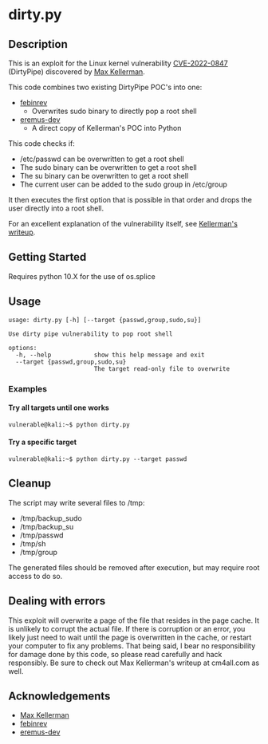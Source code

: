 # dirty.py

## Description
This is an exploit for the Linux kernel vulnerability [CVE-2022-0847](https://cve.mitre.org/cgi-bin/cvename.cgi?name=CVE-2022-0847) (DirtyPipe) discovered by [Max Kellerman](https://dirtypipe.cm4all.com/).

This code combines two existing DirtyPipe POC's into one:
- [febinrev](https://github.com/febinrev/dirtypipez-exploit)
	- Overwrites sudo binary to directly pop a root shell
- [eremus-dev](https://github.com/eremus-dev/Dirty-Pipe-sudo-poc)
	- A direct copy of Kellerman's POC into Python

This code checks if:
  - /etc/passwd can be overwritten to get a root shell
  - The sudo binary can be overwritten to get a root shell
  - The su binary can be overwritten to get a root shell
  - The current user can be added to the sudo group in /etc/group

It then executes the first option that is possible in that order and drops the user directly into a root shell.

For an excellent explanation of the vulnerability itself, see [Kellerman's writeup](https://dirtypipe.cm4all.com/).

## Getting Started

Requires python 10.X for the use of os.splice

## Usage
```console
usage: dirty.py [-h] [--target {passwd,group,sudo,su}]

Use dirty pipe vulnerability to pop root shell

options:
  -h, --help            show this help message and exit
  --target {passwd,group,sudo,su}
                        The target read-only file to overwrite
```

### Examples
#### Try all targets until one works
```console
vulnerable@kali:~$ python dirty.py
```
#### Try a specific target
```console
vulnerable@kali:~$ python dirty.py --target passwd
```

## Cleanup

The script may write several files to /tmp: 
 - /tmp/backup_sudo
 - /tmp/backup_su
 - /tmp/passwd
 - /tmp/sh
 - /tmp/group

The generated files should be removed after execution, but may require root access to do so.

##  Dealing with errors

This exploit will overwrite a page of the file that resides in the page cache. It is unlikely to corrupt the actual file. If there is corruption or an error, you likely just need to wait until the page is overwritten in the cache, or restart your computer to fix any problems. That being said, I bear no responsibility for damage done by this code, so please read carefully and hack responsibly. Be sure to check out Max Kellerman's writeup at cm4all.com as well.

## Acknowledgements

- [Max Kellerman](https://dirtypipe.cm4all.com/)
- [febinrev](https://github.com/febinrev/dirtypipez-exploit)
- [eremus-dev](https://github.com/eremus-dev/Dirty-Pipe-sudo-poc)
